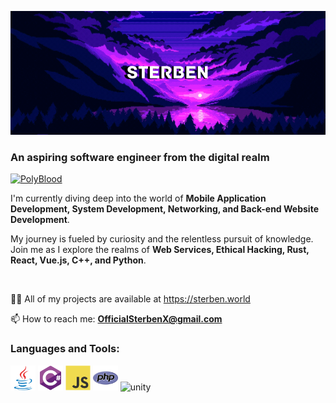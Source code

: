 <p align="center">
  <img src="https://github.com/HSterben/HSterben/blob/main/Sterben.gif?raw=true" alt="Sterben Logo">
</p>
<h3 align="left">An aspiring software engineer from the digital realm</h3>
<p align="left">
<a href="https://github.com/HSterben/Sterben.world"><img src="https://img.shields.io/badge/Currently_Working_on-Sterben.world-blue?style=for-the-badge&logo=github" alt="PolyBlood"></a>
</p>
<p align="left">
I'm currently diving deep into the world of <strong>Mobile Application Development, System Development, Networking, and Back-end Website Development</strong>.</p>
<p align="left">
My journey is fueled by curiosity and the relentless pursuit of knowledge. Join me as I explore the realms of <strong>Web Services, Ethical Hacking, Rust, React, Vue.js, C++, and Python</strong>.
</p>
<br>
<p align="left">👨‍💻 All of my projects are available at <a href="https://sterben.world" target="_blank">https://sterben.world</a></p>
<p align="left">
📫 How to reach me: <strong><a href="mailto:OfficialSterbenX@gmail.com">OfficialSterbenX@gmail.com</a></strong>
</p>
<h3 align="left">Languages and Tools:</h3>
<p align="left">
<img src="https://raw.githubusercontent.com/devicons/devicon/master/icons/java/java-original.svg" alt="java" width="40" height="40"/>
<img src="https://raw.githubusercontent.com/devicons/devicon/master/icons/csharp/csharp-original.svg" alt="csharp" width="40" height="40"/>
<img src="https://raw.githubusercontent.com/devicons/devicon/master/icons/javascript/javascript-original.svg" alt="javascript" width="40" height="40"/>
<img src="https://raw.githubusercontent.com/devicons/devicon/master/icons/php/php-original.svg" alt="php" width="40" height="40"/>
<img src="https://www.vectorlogo.zone/logos/unity3d/unity3d-icon.svg" alt="unity" width="40" height="40"/>
</p>
